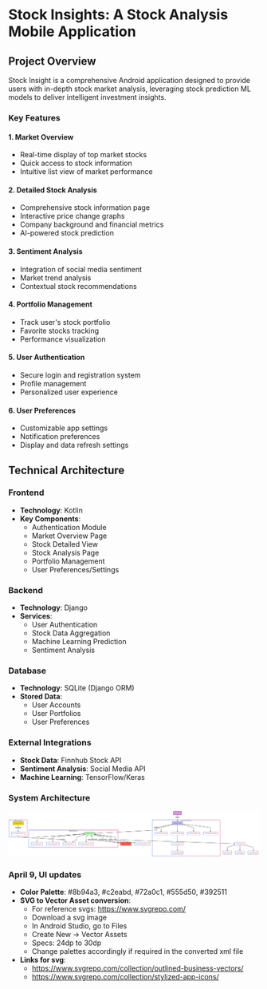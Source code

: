 # Stock Insights: A Stock Analysis Mobile Application

## Project Overview

Stock Insight is a comprehensive Android application designed to provide users with in-depth stock market analysis, leveraging stock prediction ML models to deliver intelligent investment insights.

### Key Features

#### 1. Market Overview
- Real-time display of top market stocks
- Quick access to stock information
- Intuitive list view of market performance

#### 2. Detailed Stock Analysis
- Comprehensive stock information page
- Interactive price change graphs
- Company background and financial metrics
- AI-powered stock prediction

#### 3. Sentiment Analysis
- Integration of social media sentiment
- Market trend analysis
- Contextual stock recommendations

#### 4. Portfolio Management
- Track user's stock portfolio
- Favorite stocks tracking
- Performance visualization

#### 5. User Authentication
- Secure login and registration system
- Profile management
- Personalized user experience

#### 6. User Preferences
- Customizable app settings
- Notification preferences
- Display and data refresh settings

## Technical Architecture

### Frontend
- **Technology**: Kotlin
- **Key Components**:
  - Authentication Module
  - Market Overview Page
  - Stock Detailed View
  - Stock Analysis Page
  - Portfolio Management
  - User Preferences/Settings

### Backend
- **Technology**: Django
- **Services**:
  - User Authentication
  - Stock Data Aggregation
  - Machine Learning Prediction
  - Sentiment Analysis

### Database
- **Technology**: SQLite (Django ORM)
- **Stored Data**:
  - User Accounts
  - User Portfolios
  - User Preferences

### External Integrations
- **Stock Data**: Finnhub Stock API
- **Sentiment Analysis**: Social Media API
- **Machine Learning**: TensorFlow/Keras

### System Architecture

![Mermaid Diagram](images/systemArchitecture.png)


### April 9, UI updates
- **Color Palette**: #8b94a3, #c2eabd, #72a0c1, #555d50, #392511
- **SVG to Vector Asset conversion**:
  - For reference svgs: https://www.svgrepo.com/
  - Download a svg image 
  - In Android Studio, go to Files
  - Create New -> Vector Assets
  - Specs: 24dp to 30dp
  - Change palettes accordingly if required in the converted xml file
- **Links for svg**:
  - https://www.svgrepo.com/collection/outlined-business-vectors/
  - https://www.svgrepo.com/collection/stylized-app-icons/
